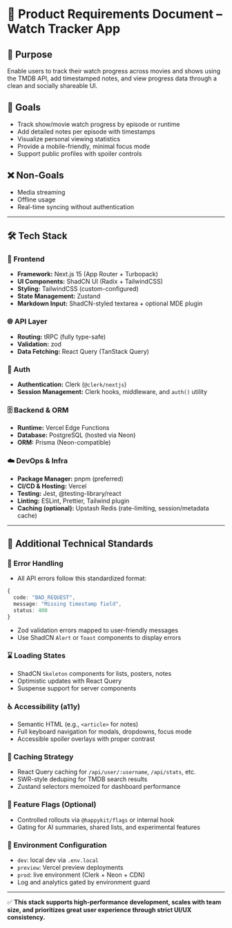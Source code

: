 # 📄 Product Requirements Document – Watch Tracker App

## 🧠 Purpose

Enable users to track their watch progress across movies and shows using the TMDB API, add timestamped notes, and view progress data through a clean and socially shareable UI.

## 🎯 Goals

- Track show/movie watch progress by episode or runtime
- Add detailed notes per episode with timestamps
- Visualize personal viewing statistics
- Provide a mobile-friendly, minimal focus mode
- Support public profiles with spoiler controls

## ❌ Non-Goals

- Media streaming
- Offline usage
- Real-time syncing without authentication

---

## 🛠 Tech Stack

### 🔧 Frontend

- **Framework:** Next.js 15 (App Router + Turbopack)
- **UI Components:** ShadCN UI (Radix + TailwindCSS)
- **Styling:** TailwindCSS (custom-configured)
- **State Management:** Zustand
- **Markdown Input:** ShadCN-styled textarea + optional MDE plugin

### 🌐 API Layer

- **Routing:** tRPC (fully type-safe)
- **Validation:** zod
- **Data Fetching:** React Query (TanStack Query)

### 🔐 Auth

- **Authentication:** Clerk (`@clerk/nextjs`)
- **Session Management:** Clerk hooks, middleware, and `auth()` utility

### 🗄️ Backend & ORM

- **Runtime:** Vercel Edge Functions
- **Database:** PostgreSQL (hosted via Neon)
- **ORM:** Prisma (Neon-compatible)

### ☁️ DevOps & Infra

- **Package Manager:** pnpm (preferred)
- **CI/CD & Hosting:** Vercel
- **Testing:** Jest, @testing-library/react
- **Linting:** ESLint, Prettier, Tailwind plugin
- **Caching (optional):** Upstash Redis (rate-limiting, session/metadata cache)

---

## 🔧 Additional Technical Standards

### 🚨 Error Handling

- All API errors follow this standardized format:

```ts
{
  code: "BAD_REQUEST",
  message: "Missing timestamp field",
  status: 400
}
```

- Zod validation errors mapped to user-friendly messages
- Use ShadCN `Alert` or `Toast` components to display errors

### ⌛ Loading States

- ShadCN `Skeleton` components for lists, posters, notes
- Optimistic updates with React Query
- Suspense support for server components

### ♿ Accessibility (a11y)

- Semantic HTML (e.g., `<article>` for notes)
- Full keyboard navigation for modals, dropdowns, focus mode
- Accessible spoiler overlays with proper contrast

### 🧰 Caching Strategy

- React Query caching for `/api/user/:username`, `/api/stats`, etc.
- SWR-style deduping for TMDB search results
- Zustand selectors memoized for dashboard performance

### 💛 Feature Flags (Optional)

- Controlled rollouts via `@happykit/flags` or internal hook
- Gating for AI summaries, shared lists, and experimental features

### 🚧 Environment Configuration

- `dev`: local dev via `.env.local`
- `preview`: Vercel preview deployments
- `prod`: live environment (Clerk + Neon + CDN)
- Log and analytics gated by environment guard

---

✅ **This stack supports high-performance development, scales with team size, and prioritizes great user experience through strict UI/UX consistency.**

